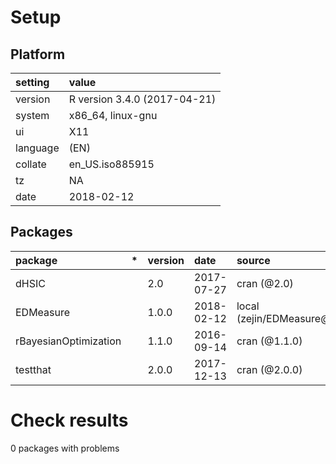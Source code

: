 # Setup

## Platform

|setting  |value                        |
|:--------|:----------------------------|
|version  |R version 3.4.0 (2017-04-21) |
|system   |x86_64, linux-gnu            |
|ui       |X11                          |
|language |(EN)                         |
|collate  |en_US.iso885915              |
|tz       |NA                           |
|date     |2018-02-12                   |

## Packages

|package               |*  |version |date       |source                     |
|:---------------------|:--|:-------|:----------|:--------------------------|
|dHSIC                 |   |2.0     |2017-07-27 |cran (@2.0)                |
|EDMeasure             |   |1.0.0   |2018-02-12 |local (zejin/EDMeasure@NA) |
|rBayesianOptimization |   |1.1.0   |2016-09-14 |cran (@1.1.0)              |
|testthat              |   |2.0.0   |2017-12-13 |cran (@2.0.0)              |

# Check results

0 packages with problems




